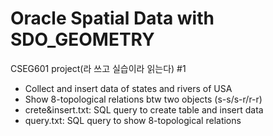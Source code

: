 # Oracle Spatial Data with SDO_GEOMETRY
CSEG601 project(라 쓰고 실습이라 읽는다) #1
* Collect and insert data of states and rivers of USA
* Show 8-topological relations btw two objects (s-s/s-r/r-r)
* crete&insert.txt: SQL query to create table and insert data
* query.txt: SQL query to show 8-topological relations
